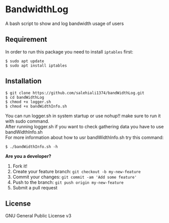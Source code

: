 # BandwidthLog

A bash script to show and log bandwidth usage of users

Requirement
---
In order to run this package you need to install `iptables` first:

```
$ sudo apt update
$ sudo apt install iptables
```

Installation
---
```
$ git clone https://github.com/salehiali1374/bandWidthLog.git
$ cd bandWidthLog
$ chmod +x logger.sh
$ chmod +x bandWidthInfo.sh
```

You can run logger.sh in system startup or use nohup!! make sure to run it with sudo command.    
After running logger.sh if you want to check gathering data you have to use bandWidthInfo.sh    
For more information about how to usr bandWidthInfo.sh try this command:   

`$ ./bandWidthInfo.sh -h`



**Are you a developer?**

1. Fork it!
2. Create your feature branch: `git checkout -b my-new-feature`
3. Commit your changes: `git commit -am 'Add some feature'`
4. Push to the branch: `git push origin my-new-feature`
5. Submit a pull request

## License

GNU General Public License v3



